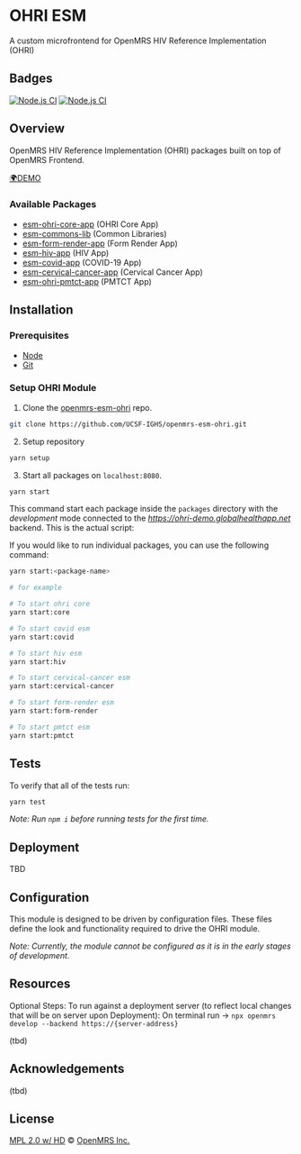 # OHRI ESM

A custom microfrontend for OpenMRS HIV Reference Implementation (OHRI)
## Badges
[![Node.js CI](https://github.com/UCSF-IGHS/openmrs-esm-ohri/actions/workflows/node.js.yml/badge.svg?branch=dev)](https://github.com/UCSF-IGHS/openmrs-esm-ohri/actions/workflows/node.js.yml)
[![Node.js CI](https://github.com/UCSF-IGHS/openmrs-esm-ohri/actions/workflows/node.js.yml/badge.svg?branch=master)](https://github.com/UCSF-IGHS/openmrs-esm-ohri/actions/workflows/node.js.yml)

## Overview

OpenMRS HIV Reference Implementation (OHRI) packages built on top of OpenMRS Frontend.

[🌍DEMO](https://ohri-demo.globalhealthapp.net/openmrs/spa)

### Available Packages

- [esm-ohri-core-app](https://github.com/UCSF-IGHS/openmrs-esm-ohri/tree/master/packages/esm-ohri-core-app) (OHRI Core App)
- [esm-commons-lib](https://github.com/UCSF-IGHS/openmrs-esm-ohri/tree/master/packages/esm-commons-lib) (Common Libraries)
- [esm-form-render-app](https://github.com/UCSF-IGHS/openmrs-esm-ohri/tree/master/packages/esm-form-render-app) (Form Render App)
- [esm-hiv-app](https://github.com/UCSF-IGHS/openmrs-esm-ohri/tree/master/packages/esm-hiv-app) (HIV App)
- [esm-covid-app](https://github.com/UCSF-IGHS/openmrs-esm-ohri/tree/master/packages/esm-covid-app) (COVID-19 App)
- [esm-cervical-cancer-app](https://github.com/UCSF-IGHS/openmrs-esm-ohri/tree/master/packages/esm-cervical-cancer-app) (Cervical Cancer App)
- [esm-ohri-pmtct-app](https://github.com/UCSF-IGHS/openmrs-esm-ohri/tree/master/packages/esm-ohri-pmtct-app) (PMTCT App)

## Installation

### Prerequisites

* [Node](https://nodejs.org/en/download/)
* [Git](https://git-scm.com/downloads)

### Setup OHRI Module

1. Clone the [openmrs-esm-ohri](https://github.com/UCSF-IGHS/openmrs-esm-ohri) repo.

```sh
git clone https://github.com/UCSF-IGHS/openmrs-esm-ohri.git
```

2. Setup repository
```sh
yarn setup
```

3. Start all packages on `localhost:8080`.

```sh
yarn start
```
This command start each package inside the `packages` directory with the *development* mode connected to the *https://ohri-demo.globalhealthapp.net* backend. This is the actual script:

If you would like to run individual packages, you can use the following command:

```sh
yarn start:<package-name>

# for example

# To start ohri core
yarn start:core

# To start covid esm
yarn start:covid

# To start hiv esm
yarn start:hiv

# To start cervical-cancer esm
yarn start:cervical-cancer

# To start form-render esm
yarn start:form-render

# To start pmtct esm
yarn start:pmtct
```

## Tests

To verify that all of the tests run:

```sh
yarn test
```

*Note: Run `npm i` before running tests for the first time.*

## Deployment

TBD

## Configuration

This module is designed to be driven by configuration files. These files define the look and functionality required to drive the OHRI module.

*Note: Currently, the module cannot be configured as it is in the early stages of development.*

## Resources
Optional Steps:
To run against a deployment server (to reflect local changes that will be on server upon Deployment):
On terminal run ->  ```npx openmrs develop --backend https://{server-address}```

(tbd)
## Acknowledgements

(tbd)
## License

[MPL 2.0 w/ HD](http://openmrs.org/license/) © [OpenMRS Inc.](http://www.openmrs.org/)
